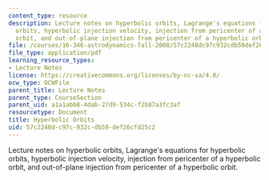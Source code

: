 ```yaml
---
content_type: resource
description: Lecture notes on hyperbolic orbits, Lagrange's equations for hyperbolic
  orbits, hyperbolic injection velocity, injection from pericenter of a hyperbolic
  orbit, and out-of-plane injection from pericenter of a hyperbolic orbit.
file: /courses/16-346-astrodynamics-fall-2008/57c2248dc97c932cdb59def26cfd25c2_lec_11.pdf
file_type: application/pdf
learning_resource_types:
- Lecture Notes
license: https://creativecommons.org/licenses/by-nc-sa/4.0/
ocw_type: OCWFile
parent_title: Lecture Notes
parent_type: CourseSection
parent_uid: a1a1abb8-4dab-27d9-534c-f2b87a3fc3af
resourcetype: Document
title: Hyperbolic Orbits
uid: 57c2248d-c97c-932c-db59-def26cfd25c2
---
```

Lecture notes on hyperbolic orbits, Lagrange's equations for hyperbolic orbits, hyperbolic injection velocity, injection from pericenter of a hyperbolic orbit, and out-of-plane injection from pericenter of a hyperbolic orbit.
